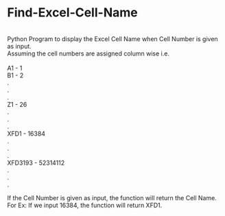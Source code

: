 # Find-Excel-Cell-Name
<br />
Python Program to display the Excel Cell Name when Cell Number is given as input.
<br />
Assuming the cell numbers are assigned column wise i.e. 
<br />

<br />
A1          -      1
<br />
B1          -      2
<br />
.
<br />
.
<br />
.
<br />
Z1          -      26
<br />
.
<br />
.
<br />
.
<br />
XFD1         -    16384
<br />
.
<br />
.
<br />
.
<br />
XFD3193       -  52314112
<br />
.
<br />
.
<br />
.
<br />

If the Cell Number is given as input, the function will return the Cell Name.
For Ex: If we input 16384, the function will return XFD1.
